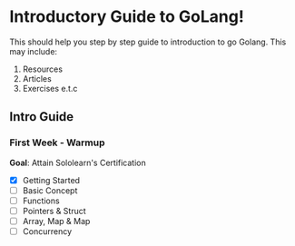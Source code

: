 # Introductory Guide to GoLang!
This should help you step by step guide to introduction to go Golang.
This may include:

 1. Resources
 2. Articles
 3. Exercises e.t.c

## Intro Guide

### First Week - Warmup
**Goal**: Attain Sololearn's Certification

 - [x] Getting Started
 - [ ] Basic Concept
 - [ ] Functions
 - [ ] Pointers & Struct
 - [ ] Array, Map & Map
 - [ ] Concurrency